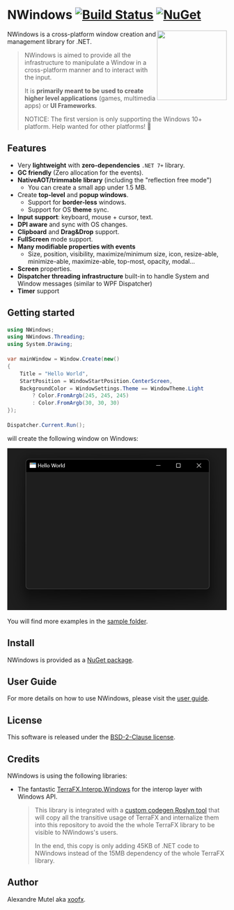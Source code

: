 # NWindows [![Build Status](https://github.com/xoofx/NWindows/workflows/ci/badge.svg?branch=main)](https://github.com/xoofx/NWindows/actions) [![NuGet](https://img.shields.io/nuget/v/NWindows.svg)](https://www.nuget.org/packages/NWindows/)

<img align="right" width="160px" height="160px" src="https://raw.githubusercontent.com/xoofx/NWindows/main/img/NWindows.png">

NWindows is a cross-platform window creation and management library for .NET.

> NWindows is aimed to provide all the infrastructure to manipulate a Window in a cross-platform manner and to interact with the input.
>
> It is **primarily meant to be used to create higher level applications** (games, multimedia apps) or **UI Frameworks**.
>
> NOTICE: The first version is only supporting the Windows 10+ platform. Help wanted for other platforms! 🤗

## Features

- Very **lightweight** with **zero-dependencies** `.NET 7+` library.
- **GC friendly** (Zero allocation for the events).
- **NativeAOT/trimmable library** (including the "reflection free mode")
  - You can create a small app under 1.5 MB.
- Create **top-level** and **popup windows**.
  - Support for **border-less** windows.
  - Support for OS **theme** sync.
- **Input support**: keyboard, mouse + cursor, text.
- **DPI aware** and sync with OS changes.
- **Clipboard** and **Drag&Drop** support.
- **FullScreen** mode support.
- **Many modifiable properties with events**
  - Size, position, visibility, maximize/minimum size, icon, resize-able, minimize-able, maximize-able, top-most, opacity, modal...
- **Screen** properties.
- **Dispatcher threading infrastructure** built-in to handle System and Window messages (similar to WPF Dispatcher)
- **Timer** support
## Getting started

```c#
using NWindows;
using NWindows.Threading;
using System.Drawing;

var mainWindow = Window.Create(new()
{
    Title = "Hello World",
    StartPosition = WindowStartPosition.CenterScreen,
    BackgroundColor = WindowSettings.Theme == WindowTheme.Light
        ? Color.FromArgb(245, 245, 245)
        : Color.FromArgb(30, 30, 30)
});

Dispatcher.Current.Run();
```

will create the following window on Windows:

![](img/NWindows-HelloWorld.png)

You will find more examples in the [sample folder](samples/readme.md).

## Install

NWindows is provided as a [NuGet package](https://www.nuget.org/packages/NWindows/).

## User Guide

For more details on how to use NWindows, please visit the [user guide](https://github.com/xoofx/NWindows/blob/main/doc/readme.md).

## License

This software is released under the [BSD-2-Clause license](https://opensource.org/licenses/BSD-2-Clause). 

## Credits

NWindows is using the following libraries:

- The fantastic [TerraFX.Interop.Windows](https://github.com/terrafx/terrafx.interop.windows) for the interop layer with Windows API. 
  > This library is integrated with a [custom codegen Roslyn tool](src/NWindows.Terrafx.Interop.CodeGen/Program.cs) that will copy all the transitive usage of TerraFX and internalize them into this repository to avoid the the whole TerraFX library to be visible to NWindows's users.
  > 
  > In the end, this copy is only adding 45KB of .NET code to NWindows instead of the 15MB dependency of the whole TerraFX library.

## Author

Alexandre Mutel aka [xoofx](https://xoofx.com).
